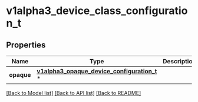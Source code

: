 # v1alpha3_device_class_configuration_t

## Properties
Name | Type | Description | Notes
------------ | ------------- | ------------- | -------------
**opaque** | [**v1alpha3_opaque_device_configuration_t**](v1alpha3_opaque_device_configuration.md) \* |  | [optional] 

[[Back to Model list]](../README.md#documentation-for-models) [[Back to API list]](../README.md#documentation-for-api-endpoints) [[Back to README]](../README.md)


